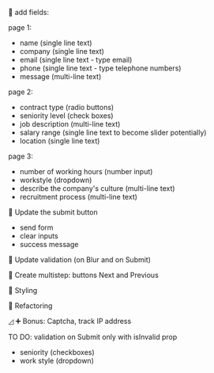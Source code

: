 🔺 add fields:

page 1:

- name (single line text)
- company (single line text)
- email (single line text - type email)
- phone (single line text - type telephone numbers)
- message (multi-line text)

page 2:

- contract type (radio buttons)
- seniority level (check boxes)
- job description (multi-line text)
- salary range (single line text to become slider potentially)
- location (single line text)

page 3:

- number of working hours (number input)
- workstyle (dropdown)
- describe the company's culture (multi-line text)
- recruitment process (multi-line text)

🔺 Update the submit button

- send form
- clear inputs
- success message

🔺 Update validation (on Blur and on Submit)

🔺 Create multistep: buttons Next and Previous

🔺 Styling

🔺 Refactoring

◿ ➕ Bonus: Captcha, track IP address

TO DO: validation on Submit only with isInvalid prop

- seniority (checkboxes)
- work style (dropdown)
